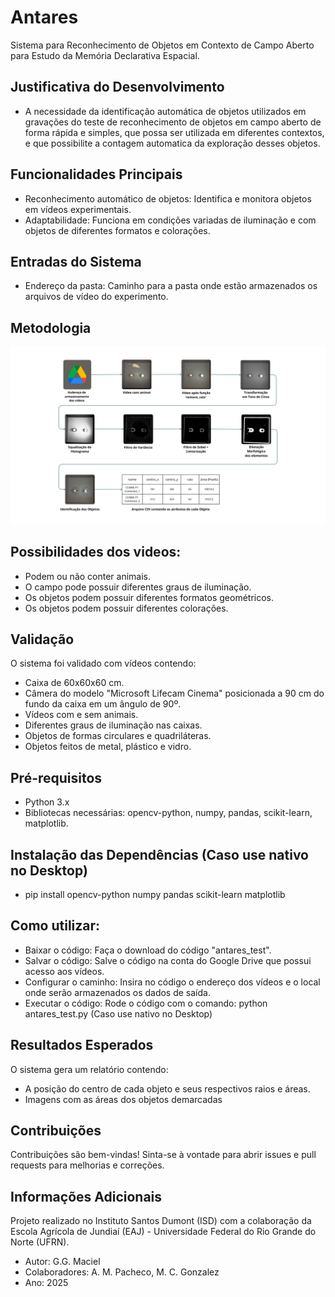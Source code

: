 # Antares
Sistema para Reconhecimento de Objetos em Contexto de Campo Aberto para Estudo da Memória Declarativa Espacial.

## Justificativa do Desenvolvimento
* A necessidade da identificação automática de objetos utilizados em gravações do teste de reconhecimento de objetos em campo aberto de forma rápida e simples, que possa ser utilizada em diferentes contextos, e que possibilite a contagem automatica da exploração desses objetos.

## Funcionalidades Principais
* Reconhecimento automático de objetos: Identifica e monitora objetos em vídeos experimentais.
* Adaptabilidade: Funciona em condições variadas de iluminação e com objetos de diferentes formatos e colorações.

## Entradas do Sistema
* Endereço da pasta: Caminho para a pasta onde estão armazenados os arquivos de vídeo do experimento.

## Metodologia
<p align="center">
  <img src="https://github.com/Gus-1003/Antares/blob/main/Fluxograma.png">
</p>

## Possibilidades dos videos:
* Podem ou não conter animais.
* O campo pode possuir diferentes graus de iluminação.
* Os objetos podem possuir diferentes formatos geométricos.
* Os objetos podem possuir diferentes colorações.

## Validação
O sistema foi validado com vídeos contendo:

* Caixa de 60x60x60 cm.
* Câmera do modelo "Microsoft Lifecam Cinema" posicionada a 90 cm do fundo da caixa em um ângulo de 90º.
* Vídeos com e sem animais.
* Diferentes graus de iluminação nas caixas.
* Objetos de formas circulares e quadriláteras.
* Objetos feitos de metal, plástico e vidro.

## Pré-requisitos
* Python 3.x
* Bibliotecas necessárias: opencv-python, numpy, pandas, scikit-learn, matplotlib.

## Instalação das Dependências (Caso use nativo no Desktop)
* pip install opencv-python numpy pandas scikit-learn matplotlib

## Como utilizar:
* Baixar o código: Faça o download do código "antares_test".
* Salvar o código: Salve o código na conta do Google Drive que possui acesso aos vídeos.
* Configurar o caminho: Insira no código o endereço dos vídeos e o local onde serão armazenados os dados de saída.
* Executar o código: Rode o código com o comando: python antares_test.py (Caso use nativo no Desktop)

## Resultados Esperados
O sistema gera um relatório contendo:

* A posição do centro de cada objeto e seus respectivos raios e áreas.
* Imagens com as áreas dos objetos demarcadas

## Contribuições
Contribuições são bem-vindas! Sinta-se à vontade para abrir issues e pull requests para melhorias e correções.

## Informações Adicionais
Projeto realizado no Instituto Santos Dumont (ISD) com a colaboração da Escola Agrícola de Jundiaí (EAJ) - Universidade Federal do Rio Grande do Norte (UFRN).

- Autor: G.G. Maciel
- Colaboradores: A. M. Pacheco, M. C. Gonzalez
- Ano: 2025
